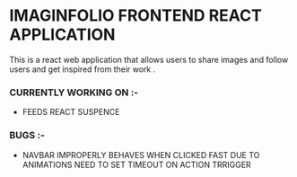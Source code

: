 # IMAGINFOLIO FRONTEND REACT APPLICATION

This is a react web application that allows users to share images and follow users and get inspired from their work .

### CURRENTLY WORKING ON :-

- FEEDS
  REACT SUSPENCE

### BUGS :-

- NAVBAR IMPROPERLY BEHAVES WHEN CLICKED FAST DUE TO ANIMATIONS
  NEED TO SET TIMEOUT ON ACTION TRRIGGER

